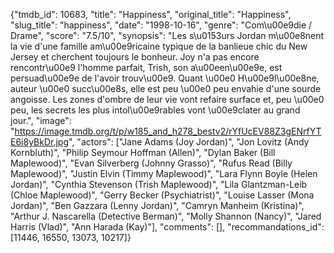 {"tmdb_id": 10683, "title": "Happiness", "original_title": "Happiness", "slug_title": "happiness", "date": "1998-10-16", "genre": "Com\u00e9die / Drame", "score": "7.5/10", "synopsis": "Les s\u0153urs Jordan m\u00e8nent la vie d'une famille am\u00e9ricaine typique de la banlieue chic du New Jersey et cherchent toujours le bonheur. Joy n'a pas encore rencontr\u00e9 l'homme parfait, Trish, son a\u00een\u00e9e, est persuad\u00e9e de l'avoir trouv\u00e9. Quant \u00e0 H\u00e9l\u00e8ne, auteur \u00e0 succ\u00e8s, elle est peu \u00e0 peu envahie d'une sourde angoisse. Les zones d'ombre de leur vie vont refaire surface et, peu \u00e0 peu, les secrets les plus intol\u00e9rables vont \u00e9clater au grand jour.", "image": "https://image.tmdb.org/t/p/w185_and_h278_bestv2/rYfUcEV88Z3gENrfYTE6i8yBkDr.jpg", "actors": ["Jane Adams (Joy Jordan)", "Jon Lovitz (Andy Kornbluth)", "Philip Seymour Hoffman (Allen)", "Dylan Baker (Bill Maplewood)", "Evan Silverberg (Johnny Grasso)", "Rufus Read (Billy Maplewood)", "Justin Elvin (Timmy Maplewood)", "Lara Flynn Boyle (Helen Jordan)", "Cynthia Stevenson (Trish Maplewood)", "Lila Glantzman-Leib (Chloe Maplewood)", "Gerry Becker (Psychiatrist)", "Louise Lasser (Mona Jordan)", "Ben Gazzara (Lenny Jordan)", "Camryn Manheim (Kristina)", "Arthur J. Nascarella (Detective Berman)", "Molly Shannon (Nancy)", "Jared Harris (Vlad)", "Ann Harada (Kay)"], "comments": [], "recommandations_id": [11446, 16550, 13073, 10217]}
